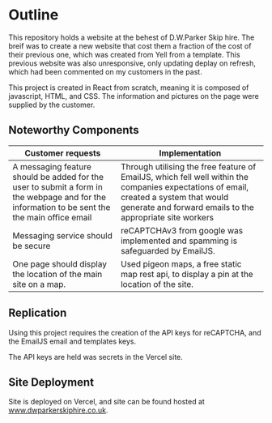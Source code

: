 # Outline
This repository holds a website at the behest of D.W.Parker Skip hire. The breif was to create a new website that cost them a fraction of the cost of their previous one, which was created from Yell from a template. This previous website was also unresponsive, only updating deplay on refresh, which had been commented on my customers in the past.

This project is created in React from scratch, meaning it is composed of javascript, HTML, and CSS. The information and pictures on the page were supplied by the customer.  

## Noteworthy Components

Customer requests | Implementation |
------------------|-------------------|
A messaging feature should be added for the user to submit a form in the webpage and for the information to be sent the the main office email | Through utilising the free feature of EmailJS, which fell well within the companies expectations of email, created a system that would generate and forward emails to the appropriate site workers |
Messaging service should be secure | reCAPTCHAv3 from google was implemented and spamming is safeguarded by EmailJS.|
One page should display the location of the main site on a map. | Used pigeon maps, a free static map rest api, to display a pin at the location of the site. |


## Replication
Using this project requires the creation of the API keys for reCAPTCHA, and the EmailJS email and templates keys.

The API keys are held was secrets in the Vercel site.

## Site Deployment
Site is deployed on Vercel, and site can be found hosted at www.dwparkerskiphire.co.uk.
